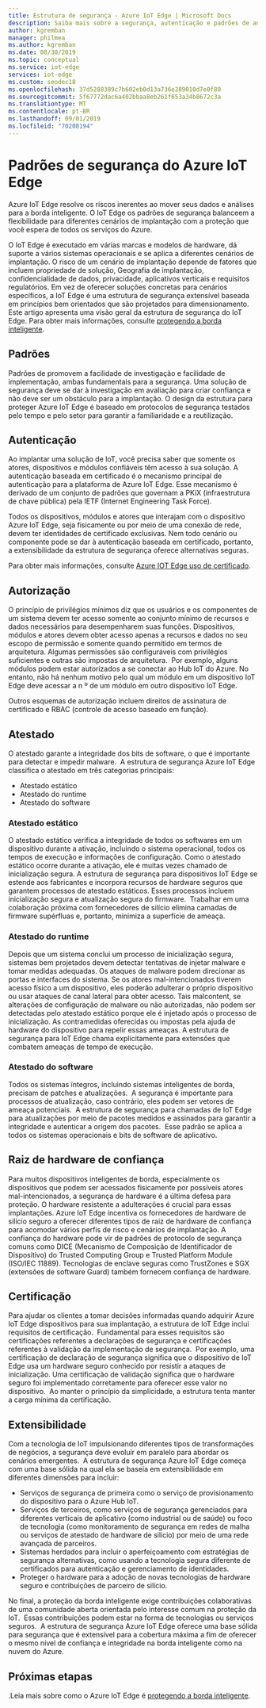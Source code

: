 ```yaml
---
title: Estrutura de segurança - Azure IoT Edge | Microsoft Docs
description: Saiba mais sobre a segurança, autenticação e padrões de autorização que foram usados para desenvolver o Azure IoT Edge e devem ser considerados ao projetar sua solução
author: kgremban
manager: philmea
ms.author: kgremban
ms.date: 08/30/2019
ms.topic: conceptual
ms.service: iot-edge
services: iot-edge
ms.custom: seodec18
ms.openlocfilehash: 37d5288389c7b602eb0d13a736e289010d7e0f80
ms.sourcegitcommit: 5f67772dac6a402bbaa8eb261f653a34b8672c3a
ms.translationtype: MT
ms.contentlocale: pt-BR
ms.lasthandoff: 09/01/2019
ms.locfileid: "70208194"
---
```

# <a name="security-standards-for-azure-iot-edge"></a>Padrões de segurança do Azure IoT Edge

Azure IoT Edge resolve os riscos inerentes ao mover seus dados e análises para a borda inteligente. O IoT Edge os padrões de segurança balanceem a flexibilidade para diferentes cenários de implantação com a proteção que você espera de todos os serviços do Azure. 

O IoT Edge é executado em várias marcas e modelos de hardware, dá suporte a vários sistemas operacionais e se aplica a diferentes cenários de implantação. O risco de um cenário de implantação depende de fatores que incluem propriedade de solução, Geografia de implantação, confidencialidade de dados, privacidade, aplicativos verticais e requisitos regulatórios. Em vez de oferecer soluções concretas para cenários específicos, a IoT Edge é uma estrutura de segurança extensível baseada em princípios bem orientados que são projetados para dimensionamento. 
 
Este artigo apresenta uma visão geral da estrutura de segurança do IoT Edge. Para obter mais informações, consulte [protegendo a borda inteligente](https://azure.microsoft.com/blog/securing-the-intelligent-edge/).

## <a name="standards"></a>Padrões

Padrões de promovem a facilidade de investigação e facilidade de implementação, ambas fundamentais para a segurança. Uma solução de segurança deve se dar à investigação em avaliação para criar confiança e não deve ser um obstáculo para a implantação. O design da estrutura para proteger Azure IoT Edge é baseado em protocolos de segurança testados pelo tempo e pelo setor para garantir a familiaridade e a reutilização. 

## <a name="authentication"></a>Autenticação

Ao implantar uma solução de IoT, você precisa saber que somente os atores, dispositivos e módulos confiáveis têm acesso à sua solução. A autenticação baseada em certificado é o mecanismo principal de autenticação para a plataforma de Azure IoT Edge. Esse mecanismo é derivado de um conjunto de padrões que governam a PKiX (infraestrutura de chave pública) pela IETF (Internet Engineering Task Force).     

Todos os dispositivos, módulos e atores que interajam com o dispositivo Azure IoT Edge, seja fisicamente ou por meio de uma conexão de rede, devem ter identidades de certificado exclusivas. Nem todo cenário ou componente pode se dar à autenticação baseada em certificado, portanto, a extensibilidade da estrutura de segurança oferece alternativas seguras. 

Para obter mais informações, consulte [Azure IOT Edge uso de certificado](iot-edge-certs.md).

## <a name="authorization"></a>Autorização

O princípio de privilégios mínimos diz que os usuários e os componentes de um sistema devem ter acesso somente ao conjunto mínimo de recursos e dados necessários para desempenharem suas funções. Dispositivos, módulos e atores devem obter acesso apenas a recursos e dados no seu escopo de permissão e somente quando permitido em termos de arquitetura. Algumas permissões são configuráveis com privilégios suficientes e outras são impostas de arquitetura.  Por exemplo, alguns módulos podem estar autorizados a se conectar ao Hub IoT do Azure. No entanto, não há nenhum motivo pelo qual um módulo em um dispositivo IoT Edge deve acessar a n º de um módulo em outro dispositivo IoT Edge.

Outros esquemas de autorização incluem direitos de assinatura de certificado e RBAC (controle de acesso baseado em função). 

## <a name="attestation"></a>Atestado

O atestado garante a integridade dos bits de software, o que é importante para detectar e impedir malware.  A estrutura de segurança Azure IoT Edge classifica o atestado em três categorias principais:

* Atestado estático
* Atestado do runtime
* Atestado do software

### <a name="static-attestation"></a>Atestado estático

O atestado estático verifica a integridade de todos os softwares em um dispositivo durante a ativação, incluindo o sistema operacional, todos os tempos de execução e informações de configuração. Como o atestado estático ocorre durante a ativação, ele é muitas vezes chamado de inicialização segura. A estrutura de segurança para dispositivos IoT Edge se estende aos fabricantes e incorpora recursos de hardware seguros que garantem processos de atestado estáticos. Esses processos incluem inicialização segura e atualização segura do firmware.  Trabalhar em uma colaboração próxima com fornecedores de silício elimina camadas de firmware supérfluas e, portanto, minimiza a superfície de ameaça. 

### <a name="runtime-attestation"></a>Atestado do runtime

Depois que um sistema conclui um processo de inicialização segura, sistemas bem projetados devem detectar tentativas de injetar malware e tomar medidas adequadas. Os ataques de malware podem direcionar as portas e interfaces do sistema. Se os atores mal-intencionados tiverem acesso físico a um dispositivo, eles poderão adulterar o próprio dispositivo ou usar ataques de canal lateral para obter acesso. Tais malcontent, se alterações de configuração de malware ou não autorizadas, não podem ser detectadas pelo atestado estático porque ele é injetado após o processo de inicialização. As contramedidas oferecidas ou impostas pela ajuda de hardware do dispositivo para repelir essas ameaças.  A estrutura de segurança para IoT Edge chama explicitamente para extensões que combatem ameaças de tempo de execução.  

### <a name="software-attestation"></a>Atestado do software

Todos os sistemas íntegros, incluindo sistemas inteligentes de borda, precisam de patches e atualizações.  A segurança é importante para processos de atualização, caso contrário, eles podem ser vetores de ameaça potenciais.  A estrutura de segurança para chamadas de IoT Edge para atualizações por meio de pacotes medidos e assinados para garantir a integridade e autenticar a origem dos pacotes.  Esse padrão se aplica a todos os sistemas operacionais e bits de software de aplicativo. 

## <a name="hardware-root-of-trust"></a>Raiz de hardware de confiança

Para muitos dispositivos inteligentes de borda, especialmente os dispositivos que podem ser acessados fisicamente por possíveis atores mal-intencionados, a segurança de hardware é a última defesa para proteção. O hardware resistente a adulterações é crucial para essas implantações. Azure IoT Edge incentiva os fornecedores de hardware de silício seguro a oferecer diferentes tipos de raiz de hardware de confiança para acomodar vários perfis de risco e cenários de implantação. A confiança do hardware pode vir de padrões de protocolo de segurança comuns como DICE (Mecanismo de Composição de Identificador de Dispositivo) do Trusted Computing Group e Trusted Platform Module (ISO/IEC 11889). Tecnologias de enclave seguras como TrustZones e SGX (extensões de software Guard) também fornecem confiança de hardware. 

## <a name="certification"></a>Certificação

Para ajudar os clientes a tomar decisões informadas quando adquirir Azure IoT Edge dispositivos para sua implantação, a estrutura de IoT Edge inclui requisitos de certificação.  Fundamental para esses requisitos são certificações referentes a declarações de segurança e certificações referentes à validação da implementação de segurança.  Por exemplo, uma certificação de declaração de segurança significa que o dispositivo de IoT Edge usa um hardware seguro conhecido por resistir a ataques de inicialização. Uma certificação de validação significa que o hardware seguro foi implementado corretamente para oferecer esse valor no dispositivo.  Ao manter o princípio da simplicidade, a estrutura tenta manter a carga mínima da certificação.   

## <a name="extensibility"></a>Extensibilidade

Com a tecnologia de IoT impulsionando diferentes tipos de transformações de negócios, a segurança deve evoluir em paralelo para abordar os cenários emergentes.  A estrutura de segurança Azure IoT Edge começa com uma base sólida na qual ela se baseia em extensibilidade em diferentes dimensões para incluir: 

* Serviços de segurança de primeira como o serviço de provisionamento do dispositivo para o Azure Hub IoT.
* Serviços de terceiros, como serviços de segurança gerenciados para diferentes verticais de aplicativo (como industrial ou de saúde) ou foco de tecnologia (como monitoramento de segurança em redes de malha ou serviços de atestado de hardware de silício) por meio de uma rede avançada de parceiros.
* Sistemas herdados para incluir o aperfeiçoamento com estratégias de segurança alternativas, como usando a tecnologia segura diferente de certificados para autenticação e gerenciamento de identidades.
* Proteger o hardware para a adoção de novas tecnologias de hardware seguro e contribuições de parceiro de silício.

No final, a proteção da borda inteligente exige contribuições colaborativas de uma comunidade aberta orientada pelo interesse comum na proteção da IoT.  Essas contribuições podem estar na forma de tecnologias ou serviços seguros.  A estrutura de segurança Azure IoT Edge oferece uma base sólida para segurança que é extensível para a cobertura máxima a fim de oferecer o mesmo nível de confiança e integridade na borda inteligente como na nuvem do Azure.  

## <a name="next-steps"></a>Próximas etapas

.Leia mais sobre como o Azure IoT Edge é [protegendo a borda inteligente](https://azure.microsoft.com/blog/securing-the-intelligent-edge/).
